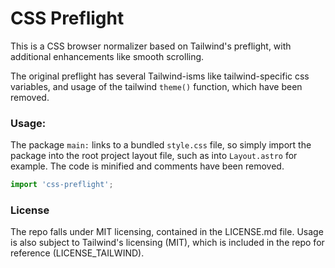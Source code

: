 # CSS Preflight

This is a CSS browser normalizer based on Tailwind's preflight,
with additional enhancements like smooth scrolling.

The original preflight has several Tailwind-isms like tailwind-specific
css variables, and usage of the tailwind `theme()` function,
which have been removed.

### Usage:

The package `main:` links to a bundled `style.css` file, so simply import the package into
the root project layout file, such as into `Layout.astro` for example. The code is minified
and comments have been removed.

```javascript
import 'css-preflight';
```

### License

The repo falls under MIT licensing, contained in the LICENSE.md file.
Usage is also subject to Tailwind's licensing (MIT), which is included
in the repo for reference (LICENSE_TAILWIND).
